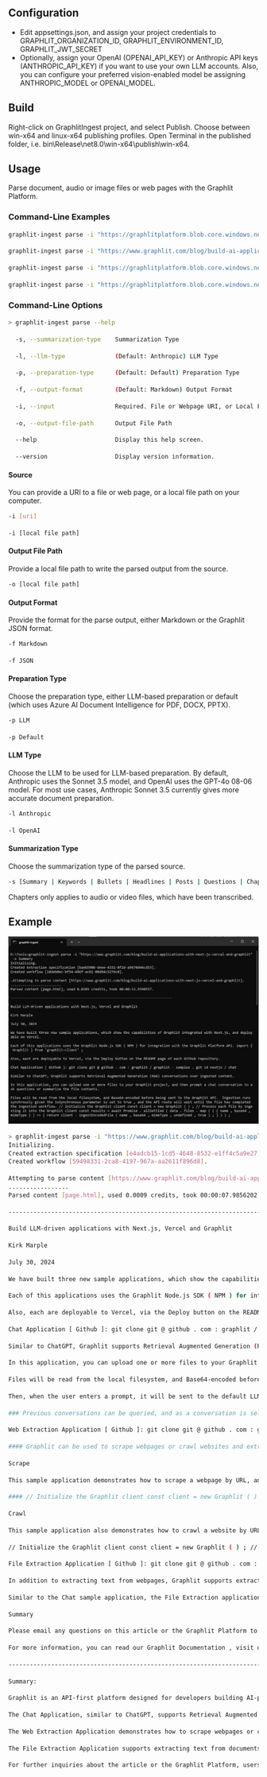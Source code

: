 ## Configuration

- Edit appsettings.json, and assign your project credentials to GRAPHLIT_ORGANIZATION_ID, GRAPHLIT_ENVIRONMENT_ID, GRAPHLIT_JWT_SECRET
- Optionally, assign your OpenAI (OPENAI_API_KEY) or Anthropic API keys (ANTHROPIC_API_KEY) if you want to use your own LLM accounts. Also, you can configure your preferred vision-enabled model be assigning ANTHROPIC_MODEL or OPENAI_MODEL.

## Build

Right-click on GraphlitIngest project, and select Publish.  Choose between win-x64 and linux-x64 publishing profiles. Open Terminal in the published folder, i.e. bin\Release\net8.0\win-x64\publish\win-x64\.

## Usage

Parse document, audio or image files or web pages with the Graphlit Platform.

### Command-Line Examples

``` bash
graphlit-ingest parse -i "https://graphlitplatform.blob.core.windows.net/samples/Attention%20Is%20All%20You%20Need.1706.03762.pdf"

graphlit-ingest parse -i "https://www.graphlit.com/blog/build-ai-applications-with-next-js-vercel-and-graphlit" -s Summary

graphlit-ingest parse -i "https://graphlitplatform.blob.core.windows.net/samples/Unstructured%20Data%20is%20Dark%20Data%20Podcast.mp3" -s Chapters

graphlit-ingest parse -i "https://graphlitplatform.blob.core.windows.net/samples/BERT.1810.04805.pdf" -f JSON -o c:\temp\document.json
```

### Command-Line Options

``` bash
> graphlit-ingest parse --help

  -s, --summarization-type    Summarization Type

  -l, --llm-type              (Default: Anthropic) LLM Type

  -p, --preparation-type      (Default: Default) Preparation Type

  -f, --output-format         (Default: Markdown) Output Format

  -i, --input                 Required. File or Webpage URI, or Local File Path

  -o, --output-file-path      Output File Path

  --help                      Display this help screen.

  --version                   Display version information.
```

#### Source 

You can provide a URI to a file or web page, or a local file path on your computer.

``` bash
-i [uri]

-i [local file path]
```

#### Output File Path

Provide a local file path to write the parsed output from the source.

``` bash
-o [local file path]
```

#### Output Format

Provide the format for the parse output, either Markdown or the Graphlit JSON format.

``` bash
-f Markdown

-f JSON
```

#### Preparation Type

Choose the preparation type, either LLM-based preparation or default (which uses Azure AI Document Intelligence for PDF, DOCX, PPTX).

``` bash
-p LLM

-p Default
```

#### LLM Type

Choose the LLM to be used for LLM-based preparation. By default, Anthropic uses the Sonnet 3.5 model, and OpenAI uses the GPT-4o 08-06 model. For most use cases, Anthropic Sonnet 3.5 currently gives more accurate document preparation.

``` bash
-l Anthropic

-l OpenAI
```

#### Summarization Type

Choose the summarization type of the parsed source.

``` bash
-s [Summary | Keywords | Bullets | Headlines | Posts | Questions | Chapters ]
```

Chapters only applies to audio or video files, which have been transcribed.


## Example

<img src="./images/screenshot.png" />

``` bash
> graphlit-ingest parse -i "https://www.graphlit.com/blog/build-ai-applications-with-next-js-vercel-and-graphlit" -s Summary
Initializing.
Created extraction specification [e4adcb15-1cd5-4648-8532-e1ff4c5a9e27].
Created workflow [59498331-2ca8-4197-967a-aa2611f896d8].

Attempting to parse content [https://www.graphlit.com/blog/build-ai-applications-with-next-js-vercel-and-graphlit].
.................
Parsed content [page.html], used 0.0009 credits, took 00:00:07.9856202.

--------------------------------------------------------------------------------

Build LLM-driven applications with Next.js, Vercel and Graphlit

Kirk Marple

July 30, 2024

We have built three new sample applications, which show the capabilities of Graphlit integrated with Next.js, and deployable on Vercel.

Each of this applications uses the Graphlit Node.js SDK ( NPM ) for integration with the Graphlit Platform API. import { Graphlit } from 'graphlit-client' ;

Also, each are deployable to Vercel, via the Deploy button on the README page of each Github repository.

Chat Application [ Github ]: git clone git @ github . com : graphlit / graphlit - samples . git cd nextjs / chat

Similar to ChatGPT, Graphlit supports Retrieval Augmented Generation (RAG) conversations over ingested content.

In this application, you can upload one or more files to your Graphlit project, and then prompt a chat conversation to ask questions or summarize the file contents.

Files will be read from the local filesystem, and Base64-encoded before being sent to the Graphlit API.  Ingestion runs synchrously given the isSynchronous parameter is set to true , and the API route will wait until the file has completed the ingestion workflow. // Initialize the Graphlit client const client = new Graphlit ( ) ; // Process each file by ingesting it into the Graphlit client const results = await Promise . allSettled ( data . files . map ( ( { name , base64 , mimeType } ) => { return client . ingestEncodedFile ( name , base64 , mimeType , undefined , true ) ; } ) ) ;

Then, when the user enters a prompt, it will be sent to the default LLM (OpenAI GPT-4o, at the time of publishing) for completion. // Initialize the Graphlit client const client = new Graphlit ( ) ; // Send the prompt to the conversation const promptResults = await client . promptConversation ( data . prompt , data . conversationId ) ;

### Previous conversations can be queried, and as a conversation is selected, the application loads the previous messages. // Initialize the Graphlit client const client = new Graphlit ( ) ; // Query the Graphlit client for conversations const conversationResults = await client . queryConversations ( ) ; // Extract the conversations from the results const response = conversationResults . conversations ;

Web Extraction Application [ Github ]: git clone git @ github . com : graphlit / graphlit - samples . git cd web - extraction

#### Graphlit can be used to scrape webpages or crawl websites and extract text, even without using the text for a RAG conversation.

Scrape

This sample application demonstrates how to scrape a webpage by URL, and then display the extracted Markdown text and structured JSON output.

#### // Initialize the Graphlit client const client = new Graphlit ( ) ; // Ingest the URI into the Graphlit client const response = await client . ingestUri ( data . uri , undefined , undefined , true ) ;

Crawl

This sample application also demonstrates how to crawl a website by URL, walking the pages via sitemap.  The application then displays the extracted Markdown text and structured JSON output of all crawled pages.

// Initialize the Graphlit client const client = new Graphlit ( ) ; // Create a new feed for the specified URI const response = await client . createFeed ( { name : data . uri , type : FeedTypes . Web , web : { uri : data . uri , readLimit : data . limit , } , } ) ;

File Extraction Application [ Github ]: git clone git @ github . com : graphlit / graphlit - samples . git cd file - extraction

In addition to extracting text from webpages, Graphlit supports extracting text from documents, such as PDFs and Word documents.

Similar to the Chat sample application, the File Extraction application demonstrates how to upload a local file.  Once ingested, the application displays the extracted Markdown text and structured JSON output. // Initialize the Graphlit client const client = new Graphlit ( ) ; // Ingest each file and handle results const results = await Promise . allSettled ( data . files . map ( ( { name , base64 , mimeType } ) => client . ingestEncodedFile ( name , base64 , mimeType , undefined , true ) ) ) ;

Summary

Please email any questions on this article or the Graphlit Platform to questions@graphlit.com .

For more information, you can read our Graphlit Documentation , visit our marketing site , or join our Discord community .

--------------------------------------------------------------------------------

Summary:

Graphlit is an API-first platform designed for developers building AI-powered applications with unstructured data across various vertical markets such as legal, sales, entertainment, healthcare, and engineering. Recently, three new sample applications have been developed to showcase the capabilities of Graphlit when integrated with Next.js and deployed on Vercel. Each application utilizes the Graphlit Node.js SDK for seamless integration with the Graphlit Platform API and can be easily deployed to Vercel via the Deploy button on the README page of each GitHub repository.

The Chat Application, similar to ChatGPT, supports Retrieval Augmented Generation (RAG) conversations over ingested content. Users can upload files to their Graphlit project and prompt chat conversations to ask questions or summarize the file contents. The files are read from the local filesystem, Base64-encoded, and sent to the Graphlit API for synchronous ingestion. Prompts are then sent to the default LLM (OpenAI GPT-4 at the time of publishing) for completion. Previous conversations can be queried, and the application loads previous messages when a conversation is selected.

The Web Extraction Application demonstrates how to scrape webpages or crawl websites to extract text, even without using the text for a RAG conversation. The scraping feature allows users to input a webpage URL and display the extracted Markdown text and structured JSON output. The crawling feature enables users to input a website URL, walk through the pages via sitemap, and display the extracted Markdown text and structured JSON output of all crawled pages.

The File Extraction Application supports extracting text from documents such as PDFs and Word documents. Similar to the Chat Application, users can upload local files, which are then ingested by the Graphlit client. The application displays the extracted Markdown text and structured JSON output once the files are processed. This feature is particularly useful for handling various document types and extracting meaningful information from them.

For further inquiries about the article or the Graphlit Platform, users are encouraged to email questions@graphlit.com. Additional information can be found in the Graphlit Documentation, on the marketing site, or by joining the Discord community.
```
